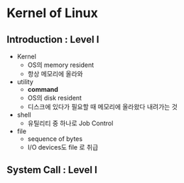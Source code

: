 # Kernel of Linux
## Introduction : Level I

- Kernel
  - OS의 memory resident
  - 항상 메모리에 올라와
- utility
  - **command** 
  - OS의 disk resident
  - 디스크에 있다가 필요할 때 메모리에 올라왔다 내려가는 것
- shell
  - 유틸리티 중 하나로 Job Control
- file
  - sequence of bytes
  - I/O devices도 file 로 취급

## System Call : Level I